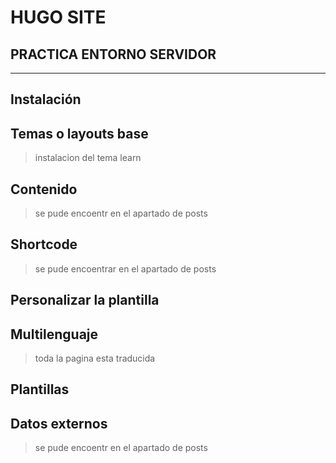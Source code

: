 # HUGO SITE
## PRACTICA ENTORNO SERVIDOR
---
## Instalación
## Temas o layouts base

> instalacion del tema learn
## Contenido

> se pude encoentr en el apartado de posts
## Shortcode
> se pude encoentrar en el apartado de posts 
## Personalizar la plantilla
## Multilenguaje
> toda la pagina esta traducida
## Plantillas
## Datos externos
> se pude encoentr en el apartado de posts 

